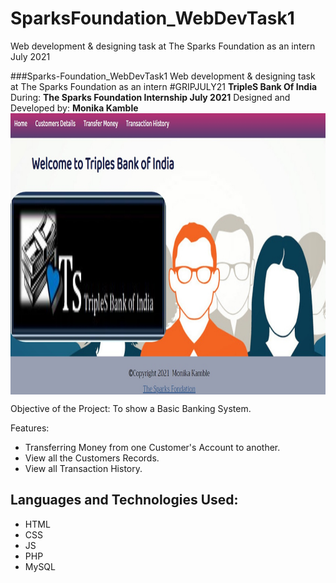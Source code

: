# SparksFoundation_WebDevTask1
Web development &amp; designing task at The Sparks Foundation as an intern July 2021

###Sparks-Foundation_WebDevTask1
Web development &amp; designing task at The Sparks Foundation as an intern #GRIPJULY21
<b>TripleS Bank Of India</b>
During: <b>The Sparks Foundation Internship July 2021</b>
Designed and Developed by: <b>Monika Kamble</b>
<img src="images/sprk.jpg" height="450px" width="850px" align="center">

Objective of the Project:
To show a Basic Banking System.

Features:
  <ul type="disc">
  <li>Transferring Money from one Customer's Account to another.</li>
  <li>View all the Customers Records.</li>
  <li>View all Transaction History.</li>
  </ul>  

<h2>Languages and Technologies Used:</h2>
  <ul type="disc">
  <li>HTML</li>
  <li>CSS</li>
  <li>JS</li>
  <li>PHP</li>
  <li>MySQL</li>
  </ul>
